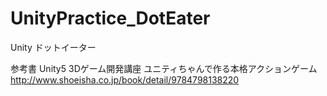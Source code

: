 # UnityPractice_DotEater
Unity ドットイーター

参考書
Unity5 3Dゲーム開発講座 ユニティちゃんで作る本格アクションゲーム
http://www.shoeisha.co.jp/book/detail/9784798138220
